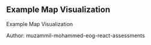 ## Example Map Visualization

Example Map Visualization

Author: muzammil-mohammed-eog-react-assessments
